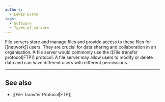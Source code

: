 ```yaml
---
authors: 
  - Lewis Evans
tags:
  - Software
  - Types_of_servers
---
```

File servers store and manage files and provide access to these files for [[network]] users. They are crucial for data sharing and collaboration in an organisation. A file server would commonly use the [[File transfer protocol|FTP]] protocol. A file server may allow users to modify or delete data and can have different users with different permissions.

___
## See also
- [[File Transfer Protocol|FTP]]